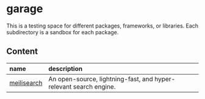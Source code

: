 # garage
This is a testing space for different packages, frameworks, or libraries.
Each subdirectory is a sandbox for each package.

## Content
| name                                                                     | description                                                        |
|:-------------------------------------------------------------------------|:-------------------------------------------------------------------|
| [meilisearch](https://github.com/tainvecs/garage/tree/main/meilisearch)  | An open-source, lightning-fast, and hyper-relevant search engine.  |
